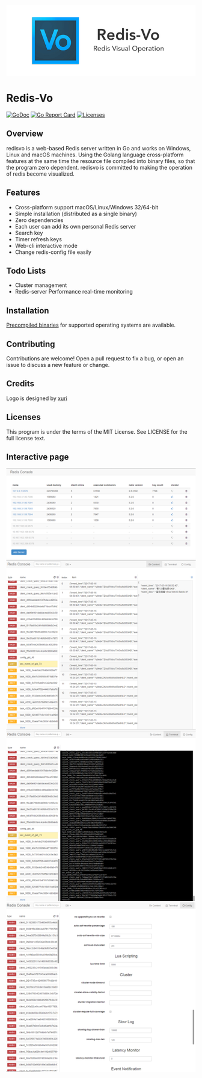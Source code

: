 ![redisvo](./logo.png)

# Redis-Vo

[![GoDoc](https://godoc.org/github.com/taomin597715379/redisvo?status.svg)](https://godoc.org/github.com/taomin597715379/redisvo)
[![Go Report Card](https://goreportcard.com/badge/github.com/taomin597715379/redisvo)](https://goreportcard.com/report/github.com/taomin597715379/redisvo)
[![Licenses](https://img.shields.io/badge/license-bsd-orange.svg)](https://opensource.org/licenses/BSD-3-Clause)

## Overview

redisvo is a web-based Redis server written in Go and works on Windows, Linux and macOS machines. Using the Golang language cross-platform features at the same time the resource file compiled into binary files, so that the program zero dependent. redisvo is committed to making the operation of redis become visualized.

## Features

- Cross-platform support macOS/Linux/Windows 32/64-bit
- Simple installation (distributed as a single binary)
- Zero dependencies
- Each user can add its own personal Redis server
- Search key
- Timer refresh keys
- Web-cli interactive mode
- Change redis-config file easily

## Todo Lists

- Cluster management
- Redis-server Performance real-time monitoring

## Installation

[Precompiled binaries](https://github.com/taomin597715379/redisvo/releases) for supported 
operating systems are available.

## Contributing

Contributions are welcome! Open a pull request to fix a bug, or open an issue to discuss a new feature or change.

## Credits

Logo is designed by [xuri](https://github.com/Luxurioust)

## Licenses

This program is under the terms of the MIT License. See LICENSE for the full license text.

## Interactive page

![github.com/taomin597715379/redisvo](./doc/index.png)
![github.com/taomin597715379/redisvo](./doc/main.png)
![github.com/taomin597715379/redisvo](./doc/cli.png)
![github.com/taomin597715379/redisvo](./doc/config.png)